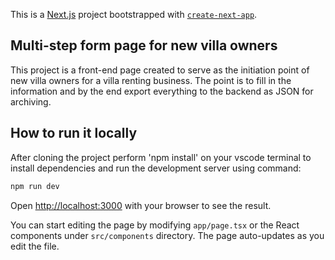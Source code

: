 This is a [Next.js](https://nextjs.org/) project bootstrapped with [`create-next-app`](https://github.com/vercel/next.js/tree/canary/packages/create-next-app).
## Multi-step form page for new villa owners 
This project is a front-end page created to serve as the initiation point of new villa owners for a villa renting business. The point is to fill in the information and by the end export everything to the backend as JSON for archiving.

## How to run it locally

After cloning the project perform 'npm install' on your vscode terminal to install dependencies and run the development server using command:

```bash
npm run dev
```

Open [http://localhost:3000](http://localhost:3000) with your browser to see the result.

You can start editing the page by modifying `app/page.tsx` or the React components under `src/components` directory. The page auto-updates as you edit the file.








